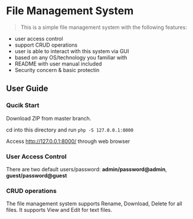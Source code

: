 # File Management System


>This is a simple file management system with the following features:
- user access control 
- support CRUD operations
- user is able to interact with this system via GUI
- based on any OS/technology you familiar with
- README with user manual included
- Security concern & basic protectin



## User Guide

### Qucik Start 

Download ZIP from master branch.

cd into this directory and run `php -S 127.0.0.1:8000`

Access http://127.0.0.1:8000/ through web browser

### User Access Control

There are two default users/password: **admin/password@admin**, **guest/password@guest** 


### CRUD operations

The file management system supports Rename, Download, Delete for all files.
It supports View and Edit for text files.


